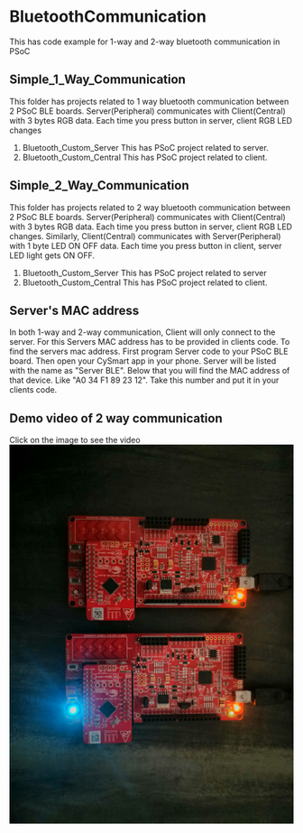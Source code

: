# BluetoothCommunication
This has code example for 1-way and 2-way bluetooth communication in PSoC

## Simple_1_Way_Communication
This folder has projects related to 1 way bluetooth communication between 2 PSoC BLE boards.
Server(Peripheral) communicates with Client(Central) with 3 bytes RGB data. Each time you press button in server, client RGB LED changes
 1. Bluetooth_Custom_Server
 This has PSoC project related to server.
 2. Bluetooth_Custom_Central
 This has PSoC project related to client. 
 
## Simple_2_Way_Communication
This folder has projects related to 2 way bluetooth communication between 2 PSoC BLE boards.
Server(Peripheral) communicates with Client(Central) with 3 bytes RGB data. Each time you press button in server, client RGB LED changes. Similarly,
Client(Central) communicates with Server(Peripheral) with 1 byte LED ON OFF data. Each time you press button in client, server LED light gets ON OFF.
 1. Bluetooth_Custom_Server
 This has PSoC project related to server
 2. Bluetooth_Custom_Central
 This has PSoC project related to client.
 
## Server's MAC address
In both 1-way and 2-way communication, Client will only connect to the server. For this Servers MAC address has to be provided in clients code.
To find the servers mac address. First program Server code to your PSoC BLE board. Then open your CySmart app in your phone.
Server will be listed with the name as "Server BLE". Below that you will find the MAC address of that device. Like "A0 34 F1 89 23 12".
Take this number and put it in your clients code. 
 
## Demo video of 2 way communication
Click on the image to see the video
[![ScreenShot](2_way_communication.jpg)](https://drive.google.com/open?id=0BxQoWoSofKvaaE01RFctVEtReHM)
